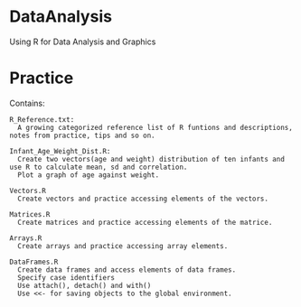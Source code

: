 # DataAnalysis

Using R for Data Analysis and Graphics

# Practice
  Contains:
  
    R_Reference.txt: 
      A growing categorized reference list of R funtions and descriptions, notes from practice, tips and so on.
    
    Infant_Age_Weight_Dist.R: 
      Create two vectors(age and weight) distribution of ten infants and use R to calculate mean, sd and correlation.
      Plot a graph of age against weight.
    
    Vectors.R
      Create vectors and practice accessing elements of the vectors. 
    
    Matrices.R
      Create matrices and practice accessing elements of the matrice.
    
    Arrays.R
      Create arrays and practice accessing array elements. 
    
    DataFrames.R
      Create data frames and access elements of data frames.
      Specify case identifiers
      Use attach(), detach() and with()
      Use <<- for saving objects to the global environment.
  
